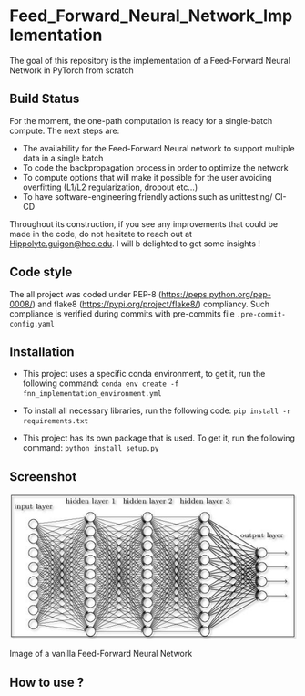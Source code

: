 # Feed_Forward_Neural_Network_Implementation
The goal of this repository is the implementation of a Feed-Forward Neural Network in PyTorch from scratch

## Build Status

For the moment, the one-path computation is ready for a single-batch compute. The next steps are:  

* The availability for the Feed-Forward Neural network to support multiple data in a single batch
* To code the backpropagation process in order to optimize the network
* To compute options that will make it possible for the user avoiding overfitting (L1/L2 regularization, dropout etc...)
* To have software-engineering friendly actions such as unittesting/ CI-CD

Throughout its construction, if you see any improvements that could be made in the code, do not hesitate to reach out at 
Hippolyte.guigon@hec.edu. I will b delighted to get some insights !

## Code style 

The all project was coded under PEP-8 (https://peps.python.org/pep-0008/) and flake8 (https://pypi.org/project/flake8/) compliancy. Such compliance is verified during commits with pre-commits file ```.pre-commit-config.yaml```

## Installation

* This project uses a specific conda environment, to get it, run the following command: ```conda env create -f fnn_implementation_environment.yml``` 

* To install all necessary libraries, run the following code: ```pip install -r requirements.txt```

* This project has its own package that is used. To get it, run the following command: ```python install setup.py```

## Screenshot 

![alt text](https://github.com/HippolyteGuigon/Feed_Forward_Neural_Network_Implementation/blob/main/ressources/fnn.jpg)

Image of a vanilla Feed-Forward Neural Network

## How to use ? 
